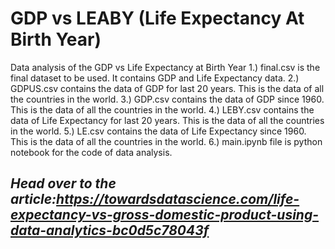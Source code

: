 # GDP vs LEABY (Life Expectancy At Birth Year)
Data analysis of the GDP vs Life Expectancy at Birth Year
1.) final.csv is the final dataset to be used. It contains GDP and Life Expectancy data.
2.) GDPUS.csv contains the data of GDP for last 20 years. This is the data of all the countries in the world.
3.) GDP.csv contains the data of GDP since 1960. This is the data of all the countries in the world.
4.) LEBY.csv contains the data of Life Expectancy for last 20 years. This is the data of all the countries in the world.
5.) LE.csv contains the data of Life Expectancy since 1960. This is the data of all the countries in the world.
6.) main.ipynb file is python notebook for the code of data analysis.

## *Head over to the article:https://towardsdatascience.com/life-expectancy-vs-gross-domestic-product-using-data-analytics-bc0d5c78043f*
